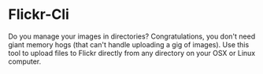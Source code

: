 Flickr-Cli
==========

Do you manage your images in directories?  Congratulations, you don't need giant memory hogs (that can't handle uploading a gig of images).  Use this tool to upload files to Flickr directly from any directory on your OSX or Linux computer.